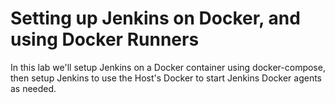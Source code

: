 # Setting up Jenkins on Docker, and using Docker Runners

In this lab we'll setup Jenkins on a Docker container using docker-compose, then setup Jenkins to use the Host's Docker to start Jenkins Docker agents as needed.
